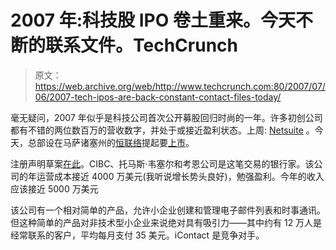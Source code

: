 # 2007 年:科技股 IPO 卷土重来。今天不断的联系文件。TechCrunch

> 原文：<https://web.archive.org/web/http://www.techcrunch.com:80/2007/07/06/2007-tech-ipos-are-back-constant-contact-files-today/>

毫无疑问，2007 年似乎是科技公司首次公开募股回归时尚的一年。许多初创公司都有不错的两位数百万的营收数字，并处于或接近盈利状态。上周: [Netsuite](https://web.archive.org/web/20160910005132/http://www.techcrunch.com/2007/07/02/netsuite-just-filed-to-go-public/) 。今天，总部设在马萨诸塞州的[恒联络](https://web.archive.org/web/20160910005132/http://www.constantcontact.com/)提起要[上市](https://web.archive.org/web/20160910005132/http://home.businesswire.com/portal/site/home/index.jsp?epi-content=NEWS_VIEW_POPUP_TYPE&newsId=20070706005385&ndmHsc=v2*A1183719600000*B1183772783000*DgroupByDate*J1*N1000837&newsLang=en&beanID=202776713&viewID=news_view_popup)。

注册声明草案[在此](https://web.archive.org/web/20160910005132/http://www.sec.gov/Archives/edgar/data/1405277/000095013507004211/b65345s1sv1.htm)。CIBC、托马斯·韦塞尔和考恩公司是这笔交易的银行家。该公司的年运营成本接近 4000 万美元(我听说增长势头良好)，勉强盈利。今年的收入应该接近 5000 万美元

该公司有一个相对简单的产品，允许小企业创建和管理电子邮件列表和时事通讯。但这种简单的产品对非技术型小企业来说绝对具有吸引力——其中约有 12 万人是经常联系的客户，平均每月支付 35 美元。iContact 是竞争对手。